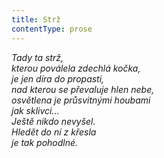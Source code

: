 ```yaml
---
title: Strž
contentType: prose
---
```


<section>

_Tady ta strž,  
kterou poválela zdechlá kočka,  
je jen díra do propasti,  
nad kterou se převaluje hlen nebe,  
osvětlena je průsvitnými houbami  
jak sklivci…  
Ještě nikdo nevyšel.  
Hledět do ní z křesla  
je tak pohodlné._

</section>
